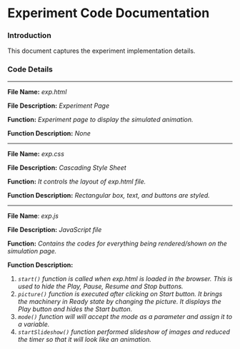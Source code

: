 # Experiment Code Documentation

### Introduction
This document captures the experiment implementation details.

### Code Details 
***

 **File Name:** *exp.html*
 
 **File Description:** *Experiment Page*
 
 **Function:** *Experiment page to display the simulated animation.*
 
 **Function Description:** *None*
***

**File Name:** *exp.css*

**File Description:** *Cascading Style Sheet*

**Function:** *It controls the layout of exp.html file.*

**Function Description:** *Rectangular box, text, and buttons are styled.* 
***


**File Name**: *exp.js*

**File Description:** *JavaScript file* 

**Function:** *Contains the codes for everything being rendered/shown on the simulation page.*

**Function Description:**  

1)  *`start()` function is called when exp.html is loaded in the browser. This is used to hide the Play, Pause, Resume and Stop buttons.*
2)  *`picture()` function is executed after clicking on Start button. It brings the machinery in Ready state by changing the picture. It displays the Play button and hides the Start button.*
3)  *`mode()` function will will accept the mode as a parameter and assign it to a variable.* 
4)  *`startSlideshow()` function performed slideshow of images and reduced the timer so that it will look like an animation.*   
